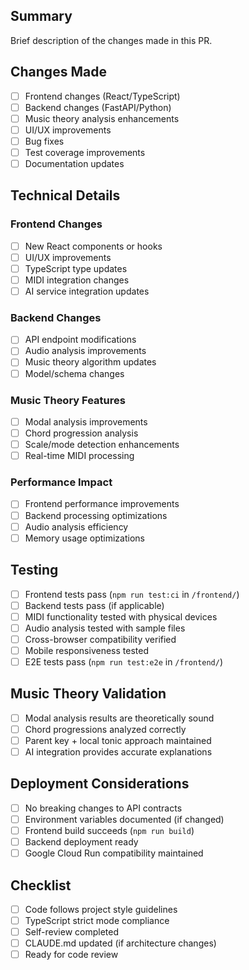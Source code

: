 ## Summary
Brief description of the changes made in this PR.

## Changes Made
- [ ] Frontend changes (React/TypeScript)
- [ ] Backend changes (FastAPI/Python)
- [ ] Music theory analysis enhancements
- [ ] UI/UX improvements
- [ ] Bug fixes
- [ ] Test coverage improvements
- [ ] Documentation updates

## Technical Details
### Frontend Changes
- [ ] New React components or hooks
- [ ] UI/UX improvements
- [ ] TypeScript type updates
- [ ] MIDI integration changes
- [ ] AI service integration updates

### Backend Changes
- [ ] API endpoint modifications
- [ ] Audio analysis improvements
- [ ] Music theory algorithm updates
- [ ] Model/schema changes

### Music Theory Features
- [ ] Modal analysis improvements
- [ ] Chord progression analysis
- [ ] Scale/mode detection enhancements
- [ ] Real-time MIDI processing

### Performance Impact
- [ ] Frontend performance improvements
- [ ] Backend processing optimizations
- [ ] Audio analysis efficiency
- [ ] Memory usage optimizations

## Testing
- [ ] Frontend tests pass (`npm run test:ci` in `/frontend/`)
- [ ] Backend tests pass (if applicable)
- [ ] MIDI functionality tested with physical devices
- [ ] Audio analysis tested with sample files
- [ ] Cross-browser compatibility verified
- [ ] Mobile responsiveness tested
- [ ] E2E tests pass (`npm run test:e2e` in `/frontend/`)

## Music Theory Validation
- [ ] Modal analysis results are theoretically sound
- [ ] Chord progressions analyzed correctly
- [ ] Parent key + local tonic approach maintained
- [ ] AI integration provides accurate explanations

## Deployment Considerations
- [ ] No breaking changes to API contracts
- [ ] Environment variables documented (if changed)
- [ ] Frontend build succeeds (`npm run build`)
- [ ] Backend deployment ready
- [ ] Google Cloud Run compatibility maintained

## Checklist
- [ ] Code follows project style guidelines
- [ ] TypeScript strict mode compliance
- [ ] Self-review completed
- [ ] CLAUDE.md updated (if architecture changes)
- [ ] Ready for code review